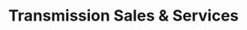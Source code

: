 ---
title: "Transmission Sales & Services"
url: /mesa/transmission-sales-and-services/
shop: car parts
---